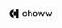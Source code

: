 <picture>
  <source media="(prefers-color-scheme:dark)" srcset="https://raw.githubusercontent.com/chow-chow/chow-chow/main/assets/chow_logo.png">
  <img alt="chow logo" src="https://raw.githubusercontent.com/chow-chow/chow-chow/main/assets/dark_logo.png">
</picture>
